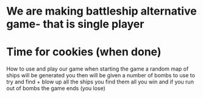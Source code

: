 # We are making battleship alternative game- that is single player

# Time for cookies (when done)

How to use and play our game
when starting the game a random map of ships will be generated
you then will be given a number of bombs to use
to try and find + blow up all the ships
you find them all you win
and if you run out of bombs the game ends (you lose)